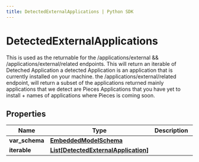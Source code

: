 ```yaml
---
title: DetectedExternalApplications | Python SDK
---
```


# DetectedExternalApplications

This is used as the returnable for the /applications/external && /applications/external/related endpoints.  This will return an iterable of Deteched Application a detected Application is an application that is currently installed on your machine.  the /applications/external/related endpoint, will return a subset of the applications returned mainly applications that we detect are Pieces Applications that you have yet to install + names of applications where Pieces is coming soon.

## Properties

Name | Type | Description | Notes
------------ | ------------- | ------------- | -------------
**var_schema** | [**EmbeddedModelSchema**](EmbeddedModelSchema) |  | [optional] 
**iterable** | [**List[DetectedExternalApplication]**](DetectedExternalApplication) |  | 


